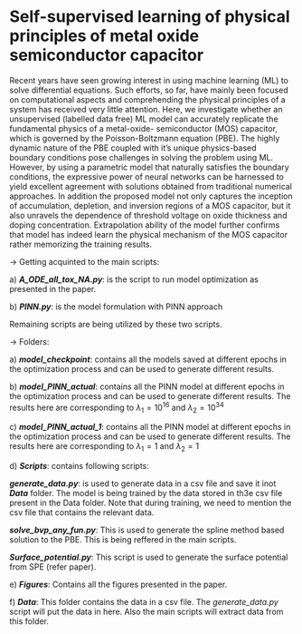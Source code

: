 # Self-supervised learning of physical principles of metal oxide semiconductor capacitor
Recent years have seen growing interest in using machine
learning (ML) to solve differential equations. Such efforts,
so far, have mainly been focused on computational aspects
and comprehending the physical principles of a system has
received very little attention. Here, we investigate whether
an unsupervised (labelled data free) ML model can accurately replicate the fundamental physics of a metal-oxide-
semiconductor (MOS) capacitor, which is governed by the
Poisson-Boltzmann equation (PBE). The highly dynamic
nature of the PBE coupled with it’s unique physics-based
boundary conditions pose challenges in solving the problem using ML. However, by using a parametric model that
naturally satisfies the boundary conditions, the expressive
power of neural networks can be harnessed to yield excellent agreement with solutions obtained from traditional
numerical approaches. In addition the proposed model
not only captures the inception of accumulation, depletion, and inversion regions of a MOS capacitor, but it
also unravels the dependence of threshold voltage on oxide
thickness and doping concentration. Extrapolation ability of the model further confirms that model has indeed
learn the physical mechanism of the MOS capacitor rather
memorizing the training results.


-> Getting acquinted to the main scripts:

a) **_A_ODE_all_tox_NA.py_**: is the script to run model optimization as presented in the paper. 

b) **_PINN.py_**: is the model formulation with PINN approach

Remaining scripts are being utilized by these two scripts.

-> Folders:

a) **_model_checkpoint_**: contains all the models saved at different epochs in the optimization process and can be used to generate different results.

b) **_model_PINN_actual_**: contains all the PINN model at different epochs in the optimization process and can be used to generate different results. The results here are corresponding to $\lambda_1 = 10^{16}$ and $\lambda_2 = 10^{34}$

c) **_model_PINN_actual_1_**: contains all the PINN model at different epochs in the optimization process and can be used to generate different results. The results here are corresponding to $\lambda_1 = 1$ and $\lambda_2 = 1$

d) **_Scripts_**: contains following scripts:

**_generate_data.py_**: is used to generate data in a csv file and save it inot **_Data_** folder. The model is being trained by the data stored in th3e csv file present in the Data folder. Note that during training, we need to mention the csv file that contains the relevant data.

**_solve_bvp_any_fun.py_**: This is used to generate the spline method based solution to the PBE. This is being reffered in the main scripts.

**_Surface_potential.py_**: This script is used to generate the surface potential from SPE (refer paper).

e) **_Figures_**: Contains all the figures presented in the paper.

f) **_Data_**: This folder contains the data in a csv file. The _generate_data.py_ script will put the data in here. Also the main scripts will extract data from this folder.



<!-- It takes the following arguments:

**Vgs**: type=float, Value of Vgs. Used during inference

**t_ox**: type=float, tox value in nm. Used during inference

**N_A**: type=float, N_A value as a coefficient to 1e24. Used during inference

**train_samples**: type=int, Number of Training Samples. This is used during inference, when we need to sample for y. This number is the number of datapoints of y, uniformly sampled

**batch_size**: type=int, Batch Size during training. During inference, this has a crucial role to play. If batch size = -1, then Inversion Charge characteristics, $V_T$ characteristics and $\eta_0$ characteristics are calculated. If batch size = 0, then predictions for a given Vgs is calculated. And also it plots the surface potential characteristics for V_G in [-3Vt, 3Vt]. Saves a csv file of the predictions. It also makes surface potential predictions with different device parameters. If batch size = 2, then saves a combine plot for $V_G$ in [-3Vt, 3Vt] and surface potential as well. If batch size other than above, then a document is created in which we can scrutinizingly observe the profile predictions.

**lr**: type=float, learning rate of the adam optimizer

**do_training**: type=int, Set 1 to perform Training, else setting this to zero will do the task of inference

**train_continue**: type=int, Set 1 to train from the previously stored model else 0. This is for the case in which the preloaded model has to start training again

**save_model**: type=int, save the model during training, this is for crosscheking. set 1 to save else 0. During inference, we use this as the epoch number at which we need the outputs

**save_model_tag**: type=str, tag with which to save the model or saved model tag for inference. A folder will be created with this name and all the files and models will be stored in this. Also, this is the name that will be used, during inference.

**training_data_reference**: type=str, tag for dataset to choose for training

**test_data_reference**: type=str, tag for dataset to choose for training. Ensure this to be same as training_data_reference

**update_text_file**: type=int, Update the text file. Ensure this to be zero. This is when in case mistakenly you type a save_model_tag to be the one which already exists. In case if you wish to update, then keep 1. -->

